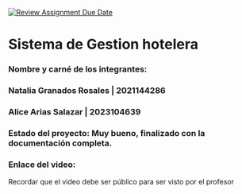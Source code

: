 [![Review Assignment Due Date](https://classroom.github.com/assets/deadline-readme-button-22041afd0340ce965d47ae6ef1cefeee28c7c493a6346c4f15d667ab976d596c.svg)](https://classroom.github.com/a/XZuzEI0a)
# Sistema de Gestion hotelera
### Nombre y carné de los integrantes: 
### Natalia Granados Rosales  |  2021144286
### Alice Arias Salazar  |  2023104639

### Estado del proyecto: Muy bueno, finalizado con la documentación completa.
### Enlace del video:
Recordar que el video debe ser público para ser visto por el profesor
